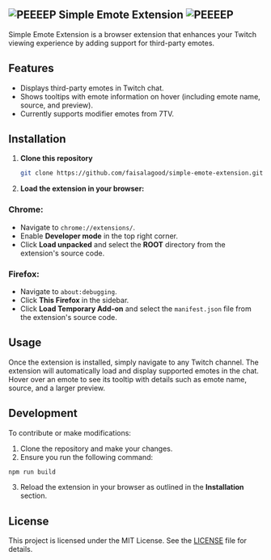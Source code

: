 ## <img src="https://cdn.betterttv.net/emote/6290de703c6f14b68848d91b/1x" alt="PEEEEP"> Simple Emote Extension <img src="https://cdn.betterttv.net/emote/6290de703c6f14b68848d91b/1x" alt="PEEEEP">

Simple Emote Extension is a browser extension that enhances your Twitch viewing experience by adding support for third-party emotes.

## Features

- Displays third-party emotes in Twitch chat.
- Shows tooltips with emote information on hover (including emote name, source, and preview).
- Currently supports modifier emotes from 7TV.

## Installation

1. **Clone this repository**

   ```bash
   git clone https://github.com/faisalagood/simple-emote-extension.git
   ```
   
2. **Load the extension in your browser:**

### Chrome:

- Navigate to `chrome://extensions/`.
- Enable **Developer mode** in the top right corner.
- Click **Load unpacked** and select the **ROOT** directory from the extension's source code.

### Firefox:

- Navigate to `about:debugging`.
- Click **This Firefox** in the sidebar.
- Click **Load Temporary Add-on** and select the `manifest.json` file from the extension's source code.

## Usage

Once the extension is installed, simply navigate to any Twitch channel. The extension will automatically load and display supported emotes in the chat. Hover over an emote to see its tooltip with details such as emote name, source, and a larger preview.

## Development

To contribute or make modifications:

1. Clone the repository and make your changes.
2. Ensure you run the following command:

 ```bash
 npm run build
 ```
3. Reload the extension in your browser as outlined in the **Installation** section.

## License

This project is licensed under the MIT License. See the [LICENSE](./LICENSE.md) file for details.